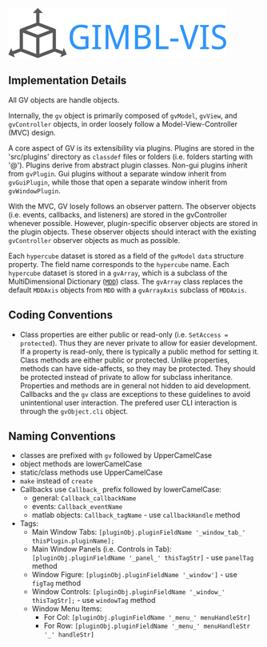 ![GIMBL-Vis](/docs/gvLogo.jpg)

## Implementation Details
All GV objects are handle objects.

Internally, the `gv` object is primarily composed of `gvModel`, `gvView`, and `gvController` objects, in order loosely follow a Model-View-Controller (MVC) design.

A core aspect of GV is its extensibility via plugins. Plugins are stored in the 'src/plugins' directory as `classdef` files or folders (i.e. folders starting with '@'). Plugins derive from abstract plugin classes. Non-gui plugins inherit from `gvPlugin`. Gui plugins without a separate window inherit from `gvGuiPlugin`, while those that open a separate window inherit from `gvWindowPlugin`.

With the MVC, GV losely follows an observer pattern. The observer objects (i.e. events, callbacks, and listeners) are stored in the gvController whenever possible. However, plugin-specific observer objects are stored in the plugin objects. These observer objects should interact with the existing `gvController` observer objects as much as possible.

Each `hypercube` dataset is stored as a field of the `gvModel` `data` structure property. The field name corresponds to the `hypercube` name. Each `hypercube` dataset is stored in a `gvArray`, which is a subclass of the MultiDimensional Dictionary ([`MDD`](https://github.com/davestanley/MultiDimensionalDictionary)) class. The `gvArray` class replaces the default `MDDAxis` objects from `MDD` with a `gvArrayAxis` subclass of `MDDAxis`.

## Coding Conventions
- Class properties are either public or read-only (i.e. `SetAccess = protected`). Thus they are never private to allow for easier development. If a property is read-only, there is typically a public method for setting it. Class methods are either public or protected. Unlike properties, methods can have side-affects, so they may be protected. They should be protected instead of private to allow for subclass inheritance. Properties and methods are in general not hidden to aid development. Callbacks and the `gv` class are exceptions to these guidelines to avoid unintentional user interaction. The prefered user CLI interaction is through the `gvObject.cli` object.

## Naming Conventions
- classes are prefixed with `gv` followed by UpperCamelCase
- object methods are lowerCamelCase
- static/class methods use UpperCamelCase
- `make` instead of `create`
- Callbacks use `Callback_` prefix followed by lowerCamelCase:
  - general: `Callback_callbackName`
  - events: `Callback_eventName`
  - matlab objects: `Callback_tagName` - use `callbackHandle` method
- Tags:
  - Main Window Tabs: `[pluginObj.pluginFieldName '_window_tab_' thisPlugin.pluginName];`
  - Main Window Panels (i.e. Controls in Tab): `[pluginObj.pluginFieldName '_panel_' thisTagStr]` - use `panelTag` method
  - Window Figure: `[pluginObj.pluginFieldName '_window']` - use `figTag` method
  - Window Controls: `[pluginObj.pluginFieldName '_window_' thisTagStr];` - use `windowTag` method
  - Window Menu Items:
    - For Col: `[pluginObj.pluginFieldName '_menu_' menuHandleStr]`
    - For Row: `[pluginObj.pluginFieldName '_menu_' menuHandleStr '_' handleStr]`
